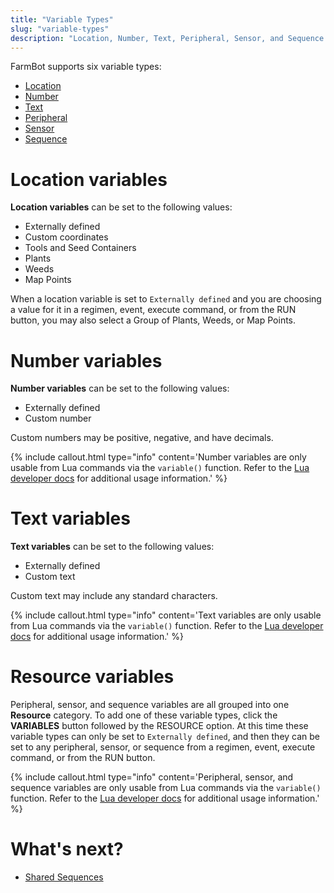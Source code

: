```yaml
---
title: "Variable Types"
slug: "variable-types"
description: "Location, Number, Text, Peripheral, Sensor, and Sequence Variables"
---
```


FarmBot supports six variable types:

* [Location](#location-variables)
* [Number](#number-variables)
* [Text](#text-variables)
* [Peripheral](#resource-variables)
* [Sensor](#resource-variables)
* [Sequence](#resource-variables)

# Location variables

**Location variables** can be set to the following values:

* Externally defined
* Custom coordinates
* Tools and Seed Containers
* Plants
* Weeds
* Map Points

When a location variable is set to `Externally defined` and you are choosing a value for it in a regimen, event, execute command, or from the <span class="fb-button fb-orange">RUN</span> button, you may also select a Group of Plants, Weeds, or Map Points.

# Number variables

**Number variables** can be set to the following values:

* Externally defined
* Custom number

Custom numbers may be positive, negative, and have decimals.

{%
include callout.html
type="info"
content='Number variables are only usable from <span class="fb-step fb-lua">Lua</span> commands via the `variable()` function. Refer to the [Lua developer docs](http://lua.farm.bot/) for additional usage information.'
%}

# Text variables

**Text variables** can be set to the following values:

* Externally defined
* Custom text

Custom text may include any standard characters.

{%
include callout.html
type="info"
content='Text variables are only usable from <span class="fb-step fb-lua">Lua</span> commands via the `variable()` function. Refer to the [Lua developer docs](http://lua.farm.bot/) for additional usage information.'
%}

# Resource variables

Peripheral, sensor, and sequence variables are all grouped into one **Resource** category. To add one of these variable types, click the **VARIABLES** <span class="fb-button fb-gray"><i class='fa fa-plus'></i></span> button followed by the <span class="fb-button fb-gray">RESOURCE</span> option. At this time these variable types can only be set to `Externally defined`, and then they can be set to any peripheral, sensor, or sequence from a regimen, event, execute command, or from the <span class="fb-button fb-orange">RUN</span> button.

{%
include callout.html
type="info"
content='Peripheral, sensor, and sequence variables are only usable from <span class="fb-step fb-lua">Lua</span> commands via the `variable()` function. Refer to the [Lua developer docs](http://lua.farm.bot/) for additional usage information.'
%}

# What's next?

 * [Shared Sequences](shared-sequences.md)
